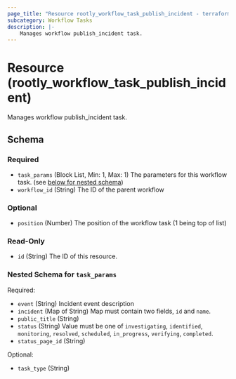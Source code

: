 ```yaml
---
page_title: "Resource rootly_workflow_task_publish_incident - terraform-provider-rootly"
subcategory: Workflow Tasks
description: |-
    Manages workflow publish_incident task.
---
```


# Resource (rootly_workflow_task_publish_incident)

Manages workflow publish_incident task.

<!-- schema generated by tfplugindocs -->
## Schema

### Required

- `task_params` (Block List, Min: 1, Max: 1) The parameters for this workflow task. (see [below for nested schema](#nestedblock--task_params))
- `workflow_id` (String) The ID of the parent workflow

### Optional

- `position` (Number) The position of the workflow task (1 being top of list)

### Read-Only

- `id` (String) The ID of this resource.

<a id="nestedblock--task_params"></a>
### Nested Schema for `task_params`

Required:

- `event` (String) Incident event description
- `incident` (Map of String) Map must contain two fields, `id` and `name`.
- `public_title` (String)
- `status` (String) Value must be one of `investigating`, `identified`, `monitoring`, `resolved`, `scheduled`, `in_progress`, `verifying`, `completed`.
- `status_page_id` (String)

Optional:

- `task_type` (String)
